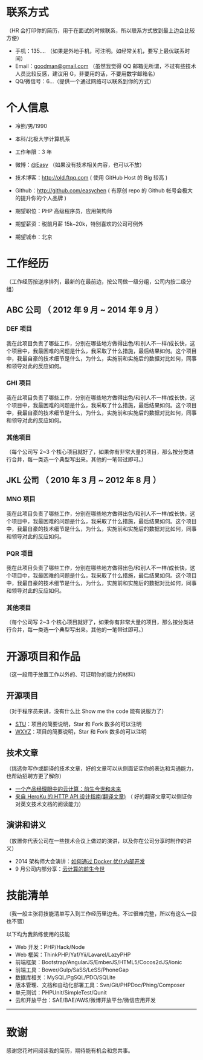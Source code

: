 # 联系方式

（HR 会打印你的简历，用于在面试的时候联系，所以联系方式放到最上边会比较方便）

- 手机：135.... （如果是外地手机，可注明。如经常关机，要写上最优联系时间）
- Email：goodman@gmail.com （虽然我觉得 QQ 邮箱无所谓，不过有些技术人员比较反感，建议用 G，非要用的话，不要用数字邮箱名）
- QQ/微信号：6...（提供一个通过网络可以联系到你的方式）

# 个人信息

- 冷熊/男/1990
- 本科/北极大学计算机系
- 工作年限：3 年
- 微博：[@Easy](http://weibo.com/easy) （如果没有技术相关内容，也可以不放）
- 技术博客：http://old.ftqq.com ( 使用 GitHub Host 的 Big 较高 )
- Github：http://github.com/easychen ( 有原创 repo 的 Github 帐号会极大的提升你的个人品牌 )

- 期望职位：PHP 高级程序员，应用架构师
- 期望薪资：税前月薪 15k~20k，特别喜欢的公司可例外
- 期望城市：北京

# 工作经历

（工作经历按逆序排列，最新的在最前边，按公司做一级分组，公司内按二级分组）

## ABC 公司 （ 2012 年 9 月 ~ 2014 年 9 月 ）

### DEF 项目

我在此项目负责了哪些工作，分别在哪些地方做得出色/和别人不一样/成长快，这个项目中，我最困难的问题是什么，我采取了什么措施，最后结果如何。这个项目中，我最自豪的技术细节是什么，为什么，实施前和实施后的数据对比如何，同事和领导对此的反应如何。

### GHI 项目

我在此项目负责了哪些工作，分别在哪些地方做得出色/和别人不一样/成长快，这个项目中，我最困难的问题是什么，我采取了什么措施，最后结果如何。这个项目中，我最自豪的技术细节是什么，为什么，实施前和实施后的数据对比如何，同事和领导对此的反应如何。

### 其他项目

（每个公司写 2~3 个核心项目就好了，如果你有非常大量的项目，那么按分类进行合并，每一类选一个典型写出来。其他的一笔带过即可。）

## JKL 公司 （ 2010 年 3 月 ~ 2012 年 8 月 ）

### MNO 项目

我在此项目负责了哪些工作，分别在哪些地方做得出色/和别人不一样/成长快，这个项目中，我最困难的问题是什么，我采取了什么措施，最后结果如何。这个项目中，我最自豪的技术细节是什么，为什么，实施前和实施后的数据对比如何，同事和领导对此的反应如何。

### PQR 项目

我在此项目负责了哪些工作，分别在哪些地方做得出色/和别人不一样/成长快，这个项目中，我最困难的问题是什么，我采取了什么措施，最后结果如何。这个项目中，我最自豪的技术细节是什么，为什么，实施前和实施后的数据对比如何，同事和领导对此的反应如何。

### 其他项目

（每个公司写 2~3 个核心项目就好了，如果你有非常大量的项目，那么按分类进行合并，每一类选一个典型写出来。其他的一笔带过即可。）

# 开源项目和作品

（这一段用于放置工作以外的、可证明你的能力的材料）

## 开源项目

（对于程序员来讲，没有什么比 Show me the code 能有说服力了）

- [STU](http://github.com/yourname/projectname)：项目的简要说明，Star 和 Fork 数多的可以注明
- [WXYZ](http://github.com/yourname/projectname)：项目的简要说明，Star 和 Fork 数多的可以注明

## 技术文章

（挑选你写作或翻译的技术文章，好的文章可以从侧面证实你的表达和沟通能力，也帮助招聘方更了解你）

- [一个产品经理眼中的云计算：前生今世和未来](http://get.jobdeer.com/706.get)
- [来自 HeroKu 的 HTTP API 设计指南(翻译文章)](http://get.jobdeer.com/343.get) （ 好的翻译文章可以侧证你对英文技术文档的阅读能力）

## 演讲和讲义

（放置你代表公司在一些技术会议上做过的演讲，以及你在公司分享时制作的讲义）

- 2014 架构师大会演讲：[如何通过 Docker 优化内部开发](http://ftqq.com)
- 9 月公司内部分享：[云计算的前生今世](http://ftqq.com)

# 技能清单

（我一般主张将技能清单写入到工作经历里边去。不过很难完整，所以有这么一段也不错）

以下均为我熟练使用的技能

- Web 开发：PHP/Hack/Node
- Web 框架：ThinkPHP/Yaf/Yii/Lavarel/LazyPHP
- 前端框架：Bootstrap/AngularJS/EmberJS/HTML5/Cocos2dJS/ionic
- 前端工具：Bower/Gulp/SaSS/LeSS/PhoneGap
- 数据库相关：MySQL/PgSQL/PDO/SQLite
- 版本管理、文档和自动化部署工具：Svn/Git/PHPDoc/Phing/Composer
- 单元测试：PHPUnit/SimpleTest/Qunit
- 云和开放平台：SAE/BAE/AWS/微博开放平台/微信应用开发

---

# 致谢

感谢您花时间阅读我的简历，期待能有机会和您共事。
